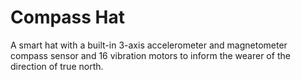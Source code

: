 # Compass Hat

A smart hat with a built-in 3-axis accelerometer and magnetometer compass sensor and 16 vibration motors to inform the wearer of the direction of true north.
